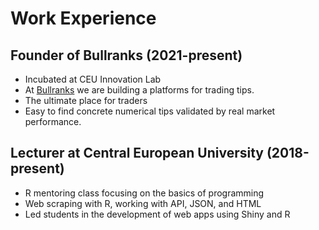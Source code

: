 # 


# Work Experience

## Founder of Bullranks (2021-present)

- Incubated at CEU Innovation Lab
- At [Bullranks](https://bullranks.com) we are building a platforms for trading tips.
- The ultimate place for traders
- Easy to find concrete numerical tips validated by real market performance.

## Lecturer at Central European University (2018-present)

- R mentoring class focusing on the basics of programming
- Web scraping with R, working with API, JSON, and HTML
- Led students in the development of web apps using Shiny and R
